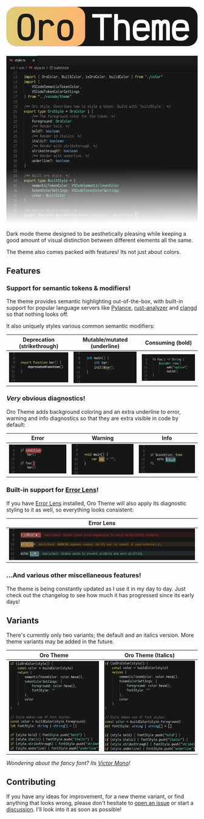 <p align="center">
  <img src="https://raw.githubusercontent.com/deimonn/oro-theme/master/images/title.png">
  <br><br>
  <img src="https://raw.githubusercontent.com/deimonn/oro-theme/master/images/screenshot.png">
</p>

Dark mode theme designed to be aesthetically pleasing while keeping a good amount of visual distinction between different elements all the same.

The theme also comes packed with features! Its not just about colors.

## Features

### Support for semantic tokens & modifiers!

The theme provides semantic highlighting out-of-the-box, with built-in support for popular language servers like [Pylance], [rust-analyzer] and [clangd] so that nothing looks off.

It also uniquely styles various common semantic modifiers:

Deprecation (strikethrough) | Mutable/mutated (underline) | Consuming (bold)
--                          | --                          | --
<img src="https://raw.githubusercontent.com/deimonn/oro-theme/master/images/semantic-deprecated.png"> | <img src="https://raw.githubusercontent.com/deimonn/oro-theme/master/images/semantic-mutable.png"> | <img src="https://raw.githubusercontent.com/deimonn/oro-theme/master/images/semantic-consuming.png">

[Pylance]: https://marketplace.visualstudio.com/items?itemName=ms-python.vscode-pylance
[rust-analyzer]: https://marketplace.visualstudio.com/items?itemName=rust-lang.rust-analyzer
[clangd]: https://marketplace.visualstudio.com/items?itemName=llvm-vs-code-extensions.vscode-clangd

### *Very* obvious diagnostics!

Oro Theme adds background coloring and an extra underline to error, warning and info diagnostics so that they are extra visible in code by default:

Error | Warning | Info
--    | --      | --
<img src="https://raw.githubusercontent.com/deimonn/oro-theme/master/images/diagnostic-error.png"> | <img src="https://raw.githubusercontent.com/deimonn/oro-theme/master/images/diagnostic-warning.png"> | <img src="https://raw.githubusercontent.com/deimonn/oro-theme/master/images/diagnostic-info.png">

### Built-in support for [Error Lens]!

If you have [Error Lens] installed, Oro Theme will also apply its diagnostic styling to it as well, so everything looks consistent:

Error Lens |
--         |
<img src="https://raw.githubusercontent.com/deimonn/oro-theme/master/images/error-lens.png"> |

[Error Lens]: https://marketplace.visualstudio.com/items?itemName=usernamehw.errorlens

### ...And various other miscellaneous features!

The theme is being constantly updated as I use it in my day to day. Just check out the changelog to see how much it has progressed since its early days!

## Variants

There's currently only two variants; the default and an italics version. More theme variants may be added in the future.

Oro Theme | Oro Theme (Italics)
--        | --
<img src="https://raw.githubusercontent.com/deimonn/oro-theme/master/images/variant-main.png"> | <img src="https://raw.githubusercontent.com/deimonn/oro-theme/master/images/variant-main-italics.png">

*Wondering about the fancy font? Its [Victor Mono]!*

[Victor Mono]: https://rubjo.github.io/victor-mono

## Contributing

If you have any ideas for improvement, for a new theme variant, or find anything that looks wrong, please don't hesitate to [open an issue][issue] or start a [discussion][discussion]. I'll look into it as soon as possible!

[issue]: https://github.com/deimonn/oro-theme/issues
[discussion]: https://github.com/deimonn/oro-theme/discussions
